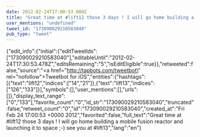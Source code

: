 ```yaml
---
date: 2012-02-24T17:00:53.000Z
title: "Great time at #lift12 those 3 days ! I will go home building a mobile fusion reactor and launching it to space ;-) see you at #lift13″"
user_mentions: "undefined"
tweet_id: "173090029210583040"
pub_type: "tweet"
---
```

{"edit_info":{"initial":{"editTweetIds":["173090029210583040"],"editableUntil":"2012-02-24T17:30:53.478Z","editsRemaining":"5","isEditEligible":true}},"retweeted":false,"source":"<a href=\"http://tapbots.com/tweetbot\" rel=\"nofollow\">Tweetbot for iOS</a>","entities":{"hashtags":[{"text":"lift12","indices":["14","21"]},{"text":"lift13","indices":["126","133"]}],"symbols":[],"user_mentions":[],"urls":[]},"display_text_range":["0","133"],"favorite_count":"0","id_str":"173090029210583040","truncated":false,"retweet_count":"0","id":"173090029210583040","created_at":"Fri Feb 24 17:00:53 +0000 2012","favorited":false,"full_text":"Great time at #lift12 those 3 days ! I will go home building a mobile fusion reactor and launching it to space ;-) see you at #lift13","lang":"en"}
